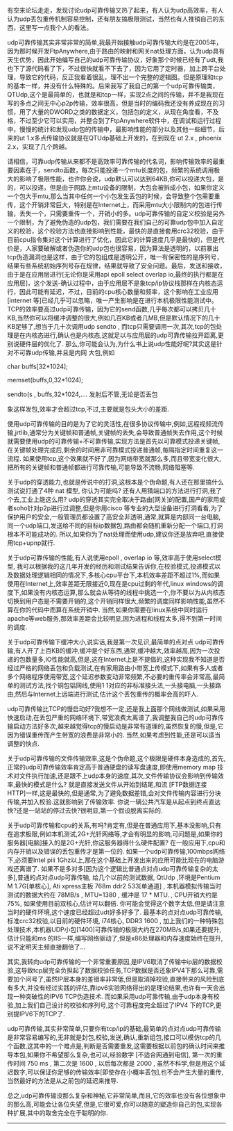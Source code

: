 有空来论坛走走，发现讨论udp可靠传输又热了起来，有人认为udp高效率，有人认为udp丢包重传机制容易控制，还有朋友搞极限测试，当然也有人推销自己的东西，这里写一点我个人的看法。

  udp可靠传输其实非常非常的简单,我最开始接触udp可靠传输大约是在2005年，因为那时候开发FtpAnywhere,由于路由的映射和网关nat处理方面，认为udp具有天生优势，因此开始编写自己的udp可靠传输协议，好象那个时候已经有了udt,我也下了源代码看了下，不过很快就看不下去了，因为它用了定时器，加上跨平台处理，导致它的代码，反正我看着很乱，理不出一个完整的逻辑图。但是原理和tcp的基本一样，并没有什么特殊的。后来我写了我自己的第一个udp可靠传输类，QTUdp,这个是最简单的，也就是和tcp一样，实现2点之间的传输，并不是我现在写的多点之间无中心p2p传输，效率很高，但是当时的编码我还没有养成现在的习惯，用了大量的DWORD之类的数据定义，包括包的定义，从现在角度看，不及格，不过至少它可以实用，并整合到了FtpAnywhere软件中，在调试和运行过程中，慢慢的统计和发现udp包的传输中，最影响性能的部分以及其他一些细节，后来的ut 1.x多点传输协议就是在QTUdp基础上开发的，在到现在 ut 2.x , phoenix 2.x，实现了几个跨越。

  请相信，可靠udp传输从来都不是高效率可靠传输的代名词，影响传输效率的最重要因素在于，sendto函数，每次只能投递一个mtu长度的包，频繁的系统调用极大的影响了极限性能，也许你会说，udp默认可以达到64KB,你可以投递大包，是的，可以投递，但是由于网路上mtu设备的限制，大包会被拆成小包，如果你定义一个包大于mtu,那么当其中任何一个小包发生丢包的时候，会导致整个包需要重传，这个开销非常巨大，特别是在Internet上，而采用mtu大小限制内的包进行传输，丢失一个，只需要重传一个，开销小的多。udp可靠传输的自定义校验是另外一个限制，为了避免伪造的udp包，我们需要在我们自己的可靠udp包中加入自定义的校验，这个校验方法也直接影响到性能，最快的是直接套用crc32校验，由于目前cpu指令集对这个计算进行了优化，因此它的计算速度几乎是最快的，但是代价是，人家要破解或者伪造你的udp包也很容易，因为算法是透明的，以前暴出tcp伪造漏洞也是这样，由于它的包组成是透明公开，唯一有保密性的是序列号，结果有些系统初始序列号存在规律，结果就导致了安全问题。最后，发送和接收，由于是在应用层进行[无论你是采用api epoll select overlap io,最终的执行都是在应用层]，这个发送-确认过程中，由于应用层不是象tcp/ip协议栈那样在内核态运行，因此可能有延迟，不过，目前的cpu核心数量和频率，这个影响在工业应用[internet 等]已经几乎可以忽略，唯一产生影响是在进行本机极限性能测试中。TCP的效率要高过udp可靠传输，因为它的send函数,几乎每次都可以拷贝几十KB,当然你可以将缓冲调整的很大,例如几百KB或者几MB,但是默认情况下的几十KB足够了,想当于几十次调用udp sendto , 而tcp只需要调用一次,其次,tcp的包处理是在内核态进行,确认也是内核态,这就足以与应用层的udp可靠传输拉开距离,更别说硬件层的优化了. 那么,你可能会认为,为什么书上说udp性能好呢?其实这是针对不可靠udp传输,并且是内网 大包,例如

char buffs[32*1024];

memset(buffs,0,32*1024);

sendto(s , buffs,32*1024,.... 发射后不管,无论是否丢包

象这样发包,效率才会超过tcp,不过,主要就是包头大小的差距.

   使用udp可靠传输的目的是为了它的灵活性,在很多协议传输中,例如,远程视频流传输,jrtlib,通常分为关键帧和普通帧,关键帧的丢失,会导致普通帧失去作用,这个时候就需要使用udp的可靠传输+不可靠传输,实现方法是首先以可靠模式投递关键帧,在关键帧处理完成后,剩余的时间用非可靠模式投递普通帧,每隔指定时间重复这一流程. 如果使用tcp,这个效果就不好了,因为网络带宽就那么多,而且带宽变化很大,把所有的关键帧和普通帧都进行可靠传输,可能导致不流畅,网络阻塞等.

  关于udp的穿透能力,也就是传说中的打洞,这根本是个伪命题,有人还在那里搞什么测试说打通了4种 nat 模型, 你认为可能吗? 还有人用猜端口的方法进行打洞,我了个去,工业上能这么用? udp的穿透其实完全取决于路由[网关]的配置,国产的家用或者soho针对p2p进行过调整,但是你用cisco 等专业的大型设备进行打洞看看,为了保护用户的安全,一般管理员都设置了高安全非透明,通常,就算是内部同一台电脑,同一个udp端口,发送给不同的目标ip数据包,路由都会随机重新分配一个端口,打洞根本不可能成功的. 所以,如果你为了nat处理而使用udp,建议你还是放弃吧,直接使用tcp+upnp就行.

  关于udp可靠传输的性能,有人说使用epoll , overlap io 等,效率高于使用select模型, 我可以根据我的这几年开发的经历和测试结果告诉你,在校验模式,投递模式以及数据处理逻辑相同的情况下,多核心cpu平台下,本机效率差距不超过1%,而如果使用在Internet上,效率差距无限接近0,现在是cpu过剩的年代,linux  windows的调度下,如果没有内核态运算,那么就会从等待的线程中挑选一个,你不要以为从内核态切换到用户态是不需要开销的,这个开销同样很大,频繁的调度同样影响性能,虽然不算在你的代码中而算在系统开销中. 当然,如果你需要在linux系统中同时运行apache等web服务,那效率差距会比较明显,因为进程和线程太多,得不到第一时间的调度.

关于udp可靠传输下缓冲大小,说实话,我是第一次见识,最简单的点对点 udp可靠传输,有人开了上百KB的缓冲,缓冲是个好东西,通常,缓冲越大,效率越高,因为一次投递的包数量多,IO性能就高,但是,这在Internet上是不提倡的,这种实现我不知道是否经过严格的网络丢包和负载测试,在有家用路由小带宽上传模式下,如果有多人或者多个网络程序使用带宽,这个延迟参数变动非常频繁,不必要的重传率会非常高,最简单的测试方法,找个铜包铝网线,使用1 1对应的非标准接头法,一头接电脑,一头接路由,然后与Internet上远端进行测试,估计这个丢包重传的概率会高的吓人.

  udp可靠传输比TCP的慢启动好?我想不一定,还是我上面那个网线做测试,如果采用快速启动,在丢包严重的网络环境下,带宽浪费太离谱了,我调整我自己的udp可靠传输启动方法好多次,越来越觉得tcp的慢启动是非常有道理的,虽然恢复的慢,但是,它因为错误重传而产生带宽的浪费是非常小的. 当然,如果考虑到性能,还是可以适当调整的快点.

关于udp可靠传输的文件传输效率,这是个伪命题,这个极限是硬件本身造成的,首先,正常的udp可靠传输效率肯定高于普通硬盘的读写盘速度,即使用memory map 技术对文件执行加速,还是跟不上udp本身的速度,其次,文件传输协议会影响到传输效率,最快的模式是什么? 就是直接发送文件从开始到结尾,和流 [FTP数据连接 HTTP]一样,这是最快的,但是通常,为了避免数据差错,会对文件传输内容进行分块传输,并加入校验.这就影响到了传输效率. 你说一辆公共汽车是从起点到终点直达快?还是一站站的停过去快?很明显,第一个假设脱离实际的.

关于udp可靠传输和cpu的关系,有吗?肯定有,但是在普通应用下,基本没影响,只有在追求极限,例如本机测试,2G+光钎网络等,才会有明显的影响,可问题是,如果你的服务器[电脑]接入的是2G+光钎,你这服务器得什么硬件配置? 在一般应用下,cpu和内存开销以及错误的丢包重传才是第一位的. 如果一个udp可靠传输,100mbps网络下,必须要Intel piii 1Ghz以上,那在这个基础上开发出来的应用可能比现在的电脑游戏还离谱了.  如果不是多对多[因为这个逻辑比普通点对点udp可靠传输复杂的太多],普通的点对点udp可靠传输, 给几个以前的测试数据, QtUdp ,环境是Pentium M 1.7G[单核心], Ati xpress主板 768m ddr2 533[单通道] , 本机器模拟传输当时测试的数据大约在 78MB/s , MTU=1380 , 缓冲是 17 * MTU.  , CPU开销大约是75%, 如果使用目前双核心,估计可以翻倍. 你可能会觉得这个数字太低,但是请注意当时的硬件环境,这个速度已经超过udt好多好多了. 最基本的点对点udp可靠传输,标准crc32校验,以目前的硬件环境, i74核心, DDR3 1600 , 加上我们的一种特殊包处理技术,本机器UDP小包[1400]可靠传输的极限大约在270MB/s,如果还要提升,估计只能和ms 的IIS一样,编写网络驱动了,但是x86处理器和内存速度始终在提升,说不定明天主频直接翻倍了...

其实,我转向udp可靠传输的一个非常重要原因,是IPV6取消了传输中ip层的数据校验,这导致tcp层完全负担起了数据校验任务,TCP数据是否还象IPV4下那么可靠,需要加个问号了,虽然IP层本身的差错率非常低,但是取消掉校验,直接带来的风险到底有多大,并没有经过实践的评估,靠ipv6实验网络得出的是理论结果,也许有一天会出现一种突破性的IPV6 TCP伪造技术. 而如果采用udp可靠传输,由于udp本身有校验,加上我们自己设计的校验和序列号,这个可靠程度完全超过了IPV4 下的TCP,更别提IPV6下的TCP了.

udp可靠传输,其实非常简单,只要你有tcp/ip的基础,最简单的点对点udp可靠传输是非常容易编写的,无非就是封包,校验,发送,确认,重新组包,接口可以模仿tcp的几个函数,这其中的一个难点是,判断是否需要重发,这需要根据以前包的确认时间来推导本包,如果你不希望那么复杂,也可以,经验数字 [不适合网通到电信], 第一次的重传时间 750 ms , 第二次是 1600 , 以后每次都是 2000 , 虽然不科学,但是用这个延迟数字,可以保证你足够的传输效率[即使存在小概率丢包],也不会产生大量的重传,当然最好的方法是从之前包的延迟来推导.

总之,udp可靠传输没那么复杂和神秘,它非常简单,而且,它的效率也没有各位想象中的那么高,可能会让各位失望,但是,它很可爱,你可以随意的塑造你自己的包,实现各种扩展,其中的取舍完全在于聪明的你.

-----------------------------------------------------------------------------------------------------
